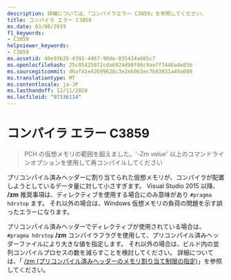 ```yaml
---
description: 詳細については、「コンパイラエラー C3859」を参照してください。
title: コンパイラ エラー C3859
ms.date: 03/08/2019
f1_keywords:
- C3859
helpviewer_keywords:
- C3859
ms.assetid: 40e93b25-4393-4467-90de-035434a665c7
ms.openlocfilehash: 25c05425072cda6924d90f08c9aeff7446a4e85b
ms.sourcegitcommit: d6af41e42699628c3e2e6063ec7b03931a49a098
ms.translationtype: MT
ms.contentlocale: ja-JP
ms.lasthandoff: 12/11/2020
ms.locfileid: "97336114"
---
```

# <a name="compiler-error-c3859"></a>コンパイラ エラー C3859

> PCH の仮想メモリの範囲を超えました。'-Zm *value*' 以上のコマンドラインオプションを使用して再コンパイルしてください

プリコンパイル済みヘッダーに割り当てられた仮想メモリが、コンパイラが配置しようとしているデータ量に対して小さすぎます。 Visual Studio 2015 以降、 **/zm** 推奨事項は、ディレクティブを使用する場合にのみ意味があり `#pragma hdrstop` ます。 それ以外の場合は、Windows 仮想メモリの負荷の問題を示す誤ったエラーになります。

プリコンパイル済みヘッダーでディレクティブが使用されている場合は、 `#pragma hdrstop` **/zm** コンパイラフラグを使用して、プリコンパイル済みヘッダーファイルにより大きな値を指定します。 それ以外の場合は、ビルド内の並列コンパイルプロセスの数を減らすことを検討してください。 詳細については、「 [/zm (プリコンパイル済みヘッダーのメモリ割り当て制限の指定)](../../build/reference/zm-specify-precompiled-header-memory-allocation-limit.md)」を参照してください。

